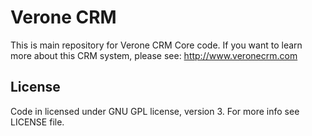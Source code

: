 # Verone CRM
This is main repository for Verone CRM Core code. If you want to learn more about this CRM system, please see: http://www.veronecrm.com

## License
Code in licensed under GNU GPL license, version 3. For more info see LICENSE file.
